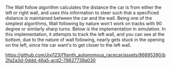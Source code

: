 The Wall follow algorithm calculates the distance the car is from either the left or right wall, and uses this information to steer such that a specificed distance is maintained between the car and the wall. 
Being one of the simplest algorithms, Wall following by nature won't work on tracks with 90 degree or similarly sharp turns. Below is the implementation in simulation. In this implementation, it attempts to track the left wall, 
and you can see at the bottom, due to the nature of wall following, nearly gets stuck in the opening on the left, since hte car want's to get closer to the left wall. 

https://github.com/Jixi123/f1tenth_autonomous_racecar/assets/86895390/b2fa2a3d-0ddd-46a5-acd2-79627739a030

